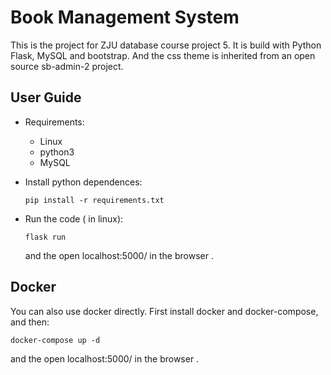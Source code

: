 # Book Management System

This is the project for ZJU database course project 5. It is build with Python Flask, MySQL and bootstrap. And the css theme is inherited from an open source sb-admin-2 project.

## User Guide

* Requirements:

  * Linux
  * python3
  * MySQL

* Install python dependences:

  ```
  pip install -r requirements.txt
  ```

* Run the code ( in linux):

  ```
  flask run
  ```

  and the open  localhost:5000/  in  the browser .
## Docker

You can also use docker directly. First install docker and docker-compose, and then: 

```
docker-compose up -d
```

and the open  localhost:5000/  in  the browser .